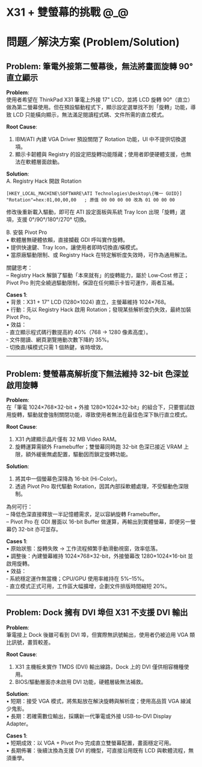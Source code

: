 # X31 + 雙螢幕的挑戰 @_@

# 問題／解決方案 (Problem/Solution)

## Problem: 筆電外接第二螢幕後，無法將畫面旋轉 90° 直立顯示

**Problem**:  
使用者希望在 ThinkPad X31 筆電上外接 17" LCD，並將 LCD 旋轉 90°（直立）做為第二螢幕使用。但在預設驅動程式下，顯示設定選單找不到「旋轉」功能，導致 LCD 只能橫向顯示，無法滿足閱讀程式碼、文件所需的直立模式。

**Root Cause**:  
1. IBM/ATI 內建 VGA Driver 預設關閉了 Rotation 功能，UI 中不提供切換選項。  
2. 顯示卡韌體與 Registry 的設定把旋轉功能隱藏；使用者即便硬體支援，也無法在軟體層面啟動。  

**Solution**:  
A. Registry Hack 開啟 Rotation  
   ```
   [HKEY_LOCAL_MACHINE\SOFTWARE\ATI Technologies\Desktop\{唯一 GUID}]
   "Rotation"=hex:01,00,00,00   ; 原值 00 00 00 00 改為 01 00 00 00
   ```  
   修改後重新載入驅動，即可在 ATI 設定面板與系統 Tray Icon 出現「旋轉」選項，支援 0°/90°/180°/270° 切換。

B. 安裝 Pivot Pro  
   • 軟體層無硬體依賴，直接攔截 GDI 呼叫實作旋轉。  
   • 提供快速鍵、Tray Icon，讓使用者即時切換直/橫模式。  
   • 當原廠驅動限制、或 Registry Hack 在特定解析度失效時，可作為通用解法。  

關鍵思考：  
– Registry Hack 解鎖了驅動「本來就有」的旋轉能力，屬於 Low‐Cost 修正；Pivot Pro 則完全繞過驅動限制，保證在任何顯示卡皆可運作，兩者互補。  

**Cases 1**:  
• 背景：X31 + 17" LCD (1280×1024) 直立，主螢幕維持 1024×768。  
• 行動：先以 Registry Hack 啟用 Rotation；發現某些解析度仍失效，最終加裝 Pivot Pro。  
• 效益：  
  ‑ 直立顯示程式碼行數提高約 40%（768 → 1280 像素高度）。  
  ‑ 文件閱讀、網頁瀏覽捲動次數下降約 35%。  
  ‑ 切換直/橫模式只需 1 個熱鍵，省時增效。

---

## Problem: 雙螢幕高解析度下無法維持 32-bit 色深並啟用旋轉

**Problem**:  
在「筆電 1024×768×32-bit + 外接 1280×1024×32-bit」的組合下，只要嘗試啟用旋轉，驅動就會強制關閉功能，導致使用者無法在最佳色深下執行直立模式。

**Root Cause**:  
1. X31 內建顯示晶片僅有 32 MB Video RAM。  
2. 旋轉運算需額外 Framebuffer；雙螢幕同時跑 32-bit 色深已接近 VRAM 上限，額外緩衝無處配置，驅動因而鎖定旋轉功能。  

**Solution**:  
1. 將其中一個螢幕色深降為 16-bit (Hi-Color)。  
2. 透過 Pivot Pro 取代驅動 Rotation，因其內部採軟體處理，不受驅動色深限制。  

為何可行：  
– 降低色深直接釋放一半記憶體需求，足以容納旋轉 Framebuffer。  
– Pivot Pro 在 GDI 層面以 16-bit Buffer 做運算，再輸出到實體螢幕，即便另一螢幕仍 32-bit 亦可並存。  

**Cases 1**:  
• 原始狀態：旋轉失敗 → 工作流程頻繁手動滑動視窗，效率低落。  
• 調整後：內建螢幕維持 1024×768×32-bit，外接螢幕改 1280×1024×16-bit 並啟用旋轉。  
• 效益：  
  ‑ 系統穩定運作無當機；CPU/GPU 使用率維持在 5%–15%。  
  ‑ 直立模式正式可用，工作區大幅擴增，企劃文件排版時間縮短 20%。  

---

## Problem: Dock 擁有 DVI 埠但 X31 不支援 DVI 輸出

**Problem**:  
筆電接上 Dock 後雖可看到 DVI 埠，但實際無訊號輸出，使用者仍被迫用 VGA 類比訊號，畫質較差。

**Root Cause**:  
1. X31 主機板未實作 TMDS (DVI) 輸出線路，Dock 上的 DVI 僅供相容機種使用。  
2. BIOS/驅動層面亦未啟用 DVI 功能，硬體層級無法補救。  

**Solution**:  
• 短期：接受 VGA 模式，將焦點放在解決旋轉與解析度；使用高品質 VGA 線減少鬼影。  
• 長期：若確需數位輸出，採購新一代筆電或外接 USB-to-DVI Display Adapter。  

**Cases 1**:  
• 短期成效：以 VGA + Pivot Pro 完成直立雙螢幕配置，畫面穩定可用。  
• 長期佈署：後續汰換為支援 DVI 的機型，可直接沿用既有 LCD 與軟體流程，無須重學。